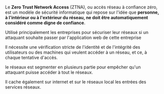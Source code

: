 
Le **Zero Trust Network Access** (ZTNA), ou accès réseau à confiance zéro, est un modèle de sécurité informatique qui repose sur l'idée que **personne, à l'intérieur ou à l'extérieur du réseau, ne doit être automatiquement considéré comme digne de confiance**.

Utilisé principalement les entreprises pour sécuriser leur réseaux si un attaquant souhaite passer par l'application web de cette entreprise

Il nécessite une vérification stricte de l'identité et de l'intégrité des utilisateurs ou des machines qui veulent accéder à un réseau, et ce, à chaque tentative d'accès.

le réseaux est segmenter en plusieurs partie pour empêcher qu'un attaquant puisse accéder à tout le réseaux.

Il cache également sur internet et sur le réseaux local les entrées des services réseaux.